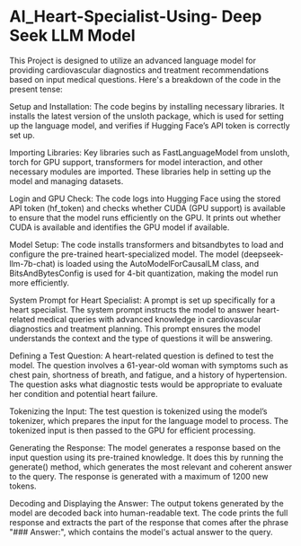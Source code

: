# AI_Heart-Specialist-Using- Deep Seek LLM Model
This Project is designed to utilize an advanced language model for providing cardiovascular diagnostics and treatment recommendations based on input medical questions. Here's a breakdown of the code in the present tense:

Setup and Installation: The code begins by installing necessary libraries. It installs the latest version of the unsloth package, which is used for setting up the language model, and verifies if Hugging Face’s API token is correctly set up.

Importing Libraries: Key libraries such as FastLanguageModel from unsloth, torch for GPU support, transformers for model interaction, and other necessary modules are imported. These libraries help in setting up the model and managing datasets.

Login and GPU Check: The code logs into Hugging Face using the stored API token (hf_token) and checks whether CUDA (GPU support) is available to ensure that the model runs efficiently on the GPU. It prints out whether CUDA is available and identifies the GPU model if available.

Model Setup: The code installs transformers and bitsandbytes to load and configure the pre-trained heart-specialized model. The model (deepseek-llm-7b-chat) is loaded using the AutoModelForCausalLM class, and BitsAndBytesConfig is used for 4-bit quantization, making the model run more efficiently.

System Prompt for Heart Specialist: A prompt is set up specifically for a heart specialist. The system prompt instructs the model to answer heart-related medical queries with advanced knowledge in cardiovascular diagnostics and treatment planning. This prompt ensures the model understands the context and the type of questions it will be answering.

Defining a Test Question: A heart-related question is defined to test the model. The question involves a 61-year-old woman with symptoms such as chest pain, shortness of breath, and fatigue, and a history of hypertension. The question asks what diagnostic tests would be appropriate to evaluate her condition and potential heart failure.

Tokenizing the Input: The test question is tokenized using the model’s tokenizer, which prepares the input for the language model to process. The tokenized input is then passed to the GPU for efficient processing.

Generating the Response: The model generates a response based on the input question using its pre-trained knowledge. It does this by running the generate() method, which generates the most relevant and coherent answer to the query. The response is generated with a maximum of 1200 new tokens.

Decoding and Displaying the Answer: The output tokens generated by the model are decoded back into human-readable text. The code prints the full response and extracts the part of the response that comes after the phrase "### Answer:", which contains the model's actual answer to the query.
